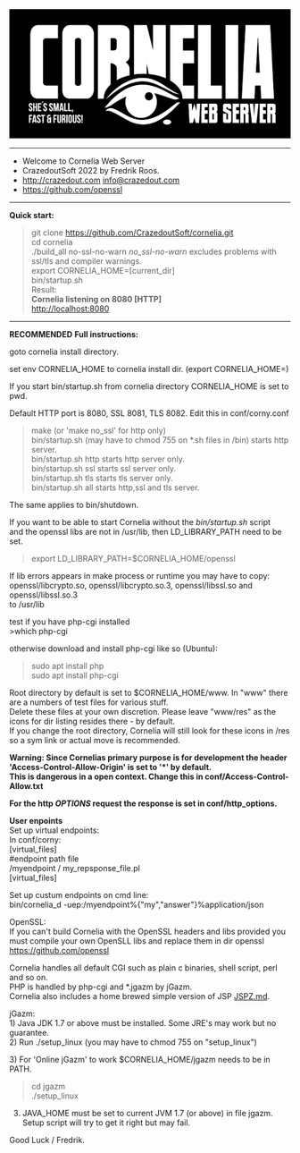 
<div >
<a href="https://github.com/othneildrew/Best-README-Template">
    <img src="www/corn2.png" alt="Logo" width="600" >
  </a>
 
</div>

******************************************************
*  Welcome to Cornelia Web Server                    
*  CrazedoutSoft 2022 by Fredrik Roos.           
*  http://crazedout.com info@crazedout.com   
*  https://github.com/openssl                      
******************************************************

<b>Quick start:</b><br>
>git clone https://github.com/CrazedoutSoft/cornelia.git<br>
>cd cornelia<br>
>./build_all no-ssl-no-warn <i>no_ssl-no-warn</i> excludes problems with ssl/tls and compiler warnings.<br>
>export CORNELIA_HOME=[current_dir]<br>
>bin/startup.sh<br>
>Result:<br>
><b>Cornelia listening on 8080 [HTTP]</b><br>
><a href="http://localhost:8080">http://localhost:8080</a>

<hr>
<b>RECOMMENDED</b>
<b>Full instructions:</b>
</p>

goto cornelia install directory.<br/>

set env CORNELIA_HOME to cornelia install dir.
(export CORNELIA_HOME=<path to cornelia>)

If you start bin/startup.sh from cornelia directory CORNELIA_HOME is set to pwd.

Default HTTP port is 8080, SSL 8081, TLS 8082. Edit this in conf/corny.conf

>make (or 'make no_ssl' for http only)<br/>
>bin/startup.sh (may have to chmod 755 on *.sh files in /bin) starts http server.<br/>
>bin/startup.sh http starts http server only.<br/>
>bin/startup.sh ssl starts ssl server only.<br/>
>bin/startup.sh tls starts tls server only.<br/>
>bin/startup.sh all starts http,ssl and tls server.<br/>

The same applies to bin/shutdown.<p/>

If you want to be able to start Cornelia without the <i>bin/startup.sh</i> script<br/>
and the openssl libs are not in /usr/lib, then LD_LIBRARY_PATH need to be set.<p/>

>export LD_LIBRARY_PATH=$CORNELIA_HOME/openssl<p/>

If lib errors appears in make process or runtime you may have to copy: <br/>
 openssl/libcrypto.so, openssl/libcrypto.so.3, openssl/libssl.so and openssl/libssl.so.3 <br/>
to /usr/lib<p/>

<p>
test if you have php-cgi installed<br/>
>which php-cgi
<p/>
otherwise download and install php-cgi like so (Ubuntu):<br/>

>sudo apt install php<br/>
>sudo apt install php-cgi<p/>

Root directory by default is set to $CORNELIA_HOME/www. In "www" there are a numbers of test files for various stuff.</br>
Delete these files at your own discretion. Please leave "www/res" as the icons for dir listing resides there - by default.<br/> 
If you change the root directory, Cornelia will still look for these icons in /res so a sym link or actual move is recommended.<p/>
<p/>

<b>Warning: Since Cornelias primary purpose is for development the header 'Access-Control-Allow-Origin' is set to '*' by default.<br>
This is dangerous in a open context. Change this in conf/Access-Control-Allow.txt<p/>
For the http <i>OPTIONS</i> request the response is set in conf/http_options.
</b>
<p />

<b>User enpoints</b><br>
Set up virtual endpoints:<br>
In conf/corny:<br>
[virtual_files]<br>
#endpoint path file<br>
/myendpoint / my_repsponse_file.pl<br>
[virtual_files]<p>

Set up custum endpoints on cmd line:<br>
bin/cornelia_d -uep:/myendpoint%{"my","answer"}%application/json
<p>

OpenSSL:<br/>
If you can't build Cornelia with the OpenSSL headers and libs provided you <br/>
must compile your own OpenSLL libs and replace them in dir openssl<br/>
https://github.com/openssl
<br/>
<p>
Cornelia handles all default CGI such as plain c binaries, shell script, perl and so on.<br/>
PHP is handled by php-cgi and *.jgazm by jGazm.<br>
Cornelia also includes a home brewed simple version of JSP <a href="JSPZ.md">JSPZ.md</a>.
<p/>
<p/>
jGazm:<br/>
 1) Java JDK 1.7 or above must be installed. Some JRE's may work but no guarantee.<br/>
 2) Run ./setup_linux (you may have to chmod 755 on "setup_linux")<p/>
 3) For 'Online jGazm' to work $CORNELIA_HOME/jgazm needs to be in PATH.<p/>

>cd jgazm<br/>
>./setup_linux</p>

 3) JAVA_HOME must be set to current JVM 1.7 (or above) in file jgazm. Setup script will try to get it right but may fail.<p/>


 Good Luck / Fredrik. 

